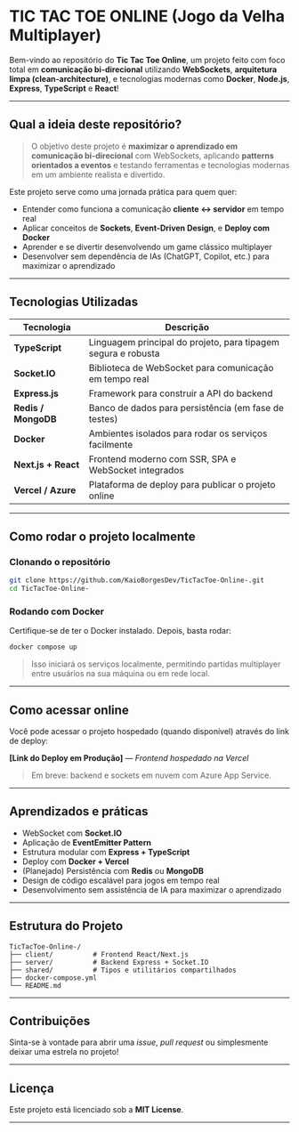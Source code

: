 # TIC TAC TOE ONLINE (Jogo da Velha Multiplayer)

Bem-vindo ao repositório do **Tic Tac Toe Online**, um projeto feito com foco total em **comunicação bi-direcional** utilizando **WebSockets**, **arquitetura limpa (clean-architecture)**, e tecnologias modernas como **Docker**, **Node.js**, **Express**, **TypeScript** e **React**!

---

## Qual a ideia deste repositório?

> O objetivo deste projeto é **maximizar o aprendizado em comunicação bi-direcional** com WebSockets, aplicando **patterns orientados a eventos** e testando ferramentas e tecnologias modernas em um ambiente realista e divertido.

Este projeto serve como uma jornada prática para quem quer:

* Entender como funciona a comunicação **cliente ↔ servidor** em tempo real
* Aplicar conceitos de **Sockets**, **Event-Driven Design**, e **Deploy com Docker**
* Aprender e se divertir desenvolvendo um game clássico multiplayer
* Desenvolver sem dependência de IAs (ChatGPT, Copilot, etc.) para maximizar o aprendizado

---

## Tecnologias Utilizadas

| Tecnologia             | Descrição                                                     |
| ---------------------- | ------------------------------------------------------------- |
| **TypeScript**         | Linguagem principal do projeto, para tipagem segura e robusta |
| **Socket.IO**          | Biblioteca de WebSocket para comunicação em tempo real        |
| **Express.js**         | Framework para construir a API do backend                     |
| **Redis / MongoDB**    | Banco de dados para persistência (em fase de testes)          |
| **Docker**             | Ambientes isolados para rodar os serviços facilmente          |
| **Next.js + React**    | Frontend moderno com SSR, SPA e WebSocket integrados          |
| **Vercel / Azure**     | Plataforma de deploy para publicar o projeto online           |

---

## Como rodar o projeto localmente

### Clonando o repositório

```bash
git clone https://github.com/KaioBorgesDev/TicTacToe-Online-.git
cd TicTacToe-Online-
```

### Rodando com Docker

Certifique-se de ter o Docker instalado. Depois, basta rodar:

```bash
docker compose up
```

> Isso iniciará os serviços localmente, permitindo partidas multiplayer entre usuários na sua máquina ou em rede local.

---

## Como acessar online

Você pode acessar o projeto hospedado (quando disponível) através do link de deploy:

**[Link do Deploy em Produção]** — *Frontend hospedado na Vercel*

> Em breve: backend e sockets em nuvem com Azure App Service.

---

## Aprendizados e práticas

* WebSocket com **Socket.IO**
* Aplicação de **EventEmitter Pattern**
* Estrutura modular com **Express + TypeScript**
* Deploy com **Docker + Vercel**
* (Planejado) Persistência com **Redis** ou **MongoDB**
* Design de código escalável para jogos em tempo real
* Desenvolvimento sem assistência de IA para maximizar o aprendizado

---

## Estrutura do Projeto

```plaintext
TicTacToe-Online-/
├── client/          # Frontend React/Next.js
├── server/          # Backend Express + Socket.IO
├── shared/          # Tipos e utilitários compartilhados
├── docker-compose.yml
└── README.md
```

---

## Contribuições

Sinta-se à vontade para abrir uma *issue*, *pull request* ou simplesmente deixar uma estrela no projeto!

---

## Licença

Este projeto está licenciado sob a **MIT License**.

---

